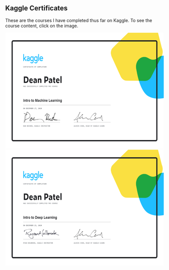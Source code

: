 ## Kaggle Certificates

These are the courses I have completed thus far on Kaggle. To see the course content, click on the image.

<a href="https://www.kaggle.com/learn/intro-to-machine-learning">
  <img alt="ML Certificate" src="Dean Patel - Intro to Machine Learning.png"
    width=600" height="370">
</a>
                                
<a href="https://www.kaggle.com/learn/intro-to-deep-learning">
  <img alt="DL Certificate" src="Dean Patel - Intro to Deep Learning.png"
    width=600" height="370">
</a>
